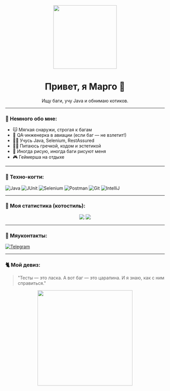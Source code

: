 <div align="center">
  <img src="https://media.giphy.com/media/JIX9t2j0ZTN9S/giphy.gif" width="200"/>
  <h1>Привет, я Марго 🐾</h1>
  <p>Ищу баги, учу Java и обнимаю котиков.</p>
</div>

---

### 🧶 Немного обо мне:

- 🐱 Мягкая снаружи, строгая к багам
- 🧪 QA-инженерка в авиации (если баг — не взлетит!)
- 👩‍💻 Учусь Java, Selenium, RestAssured
- 🧘‍♀️ Питаюсь гречкой, кодом и эстетикой
- 🎨 Иногда рисую, иногда баги рисуют меня
- 🎮 Геймерша на отдыхе

---

### 🧰 Техно-когти:

![Java](https://img.shields.io/badge/-Java-ffb6c1?style=flat&logo=java&logoColor=white)
![JUnit](https://img.shields.io/badge/-JUnit-ffe4e1?style=flat&logo=JUnit5&logoColor=black)
![Selenium](https://img.shields.io/badge/-Selenium-c0e6f7?style=flat&logo=selenium&logoColor=43B02A)
![Postman](https://img.shields.io/badge/-Postman-ffc0cb?style=flat&logo=postman&logoColor=white)
![Git](https://img.shields.io/badge/-Git-f5c2e7?style=flat&logo=git&logoColor=white)
![IntelliJ](https://img.shields.io/badge/-IntelliJ%20IDEA-ffb6c1?style=flat&logo=intellij-idea&logoColor=white)

---

### 💖 Моя статистика (котостиль):

<p align="center">
  <img src="https://github-readme-stats.vercel.app/api?username=margofgl&show_icons=true&theme=cute" />
  <img src="https://github-readme-stats.vercel.app/api/top-langs/?username=margofgl&layout=compact&theme=cute" />
</p>

---

### 🐾 Мяуконтакты:

[![Telegram](https://img.shields.io/badge/-@твоя_ссылка-2CA5E0?style=flat&logo=telegram&logoColor=white)](https://t.me/mrgtc)  

---

### 🐈 Мой девиз:

> "Тесты — это ласка. А вот баг — это царапина. И я знаю, как с ним справиться."

<p align="center">
  <img src="https://media.giphy.com/media/6uMqzcbWRhoT6/giphy.gif" width="300" />
</p>
